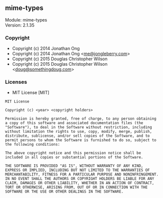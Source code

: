 ## mime-types
Module: mime-types\
Version: 2.1.35
### Copyright
- Copyright (c) 2014 Jonathan Ong
- Copyright (c) 2014 Jonathan Ong &lt;me@jongleberry.com&gt;
- Copyright (c) 2015 Douglas Christopher Wilson
- Copyright (c) 2015 Douglas Christopher Wilson &lt;doug@somethingdoug.com&gt;
### Licenses 
 - MIT License [MIT]

```
MIT License

Copyright (c) <year> <copyright holders>

Permission is hereby granted, free of charge, to any person obtaining a copy of this software and associated documentation files (the "Software"), to deal in the Software without restriction, including without limitation the rights to use, copy, modify, merge, publish, distribute, sublicense, and/or sell copies of the Software, and to permit persons to whom the Software is furnished to do so, subject to the following conditions:

The above copyright notice and this permission notice shall be included in all copies or substantial portions of the Software.

THE SOFTWARE IS PROVIDED "AS IS", WITHOUT WARRANTY OF ANY KIND, EXPRESS OR IMPLIED, INCLUDING BUT NOT LIMITED TO THE WARRANTIES OF MERCHANTABILITY, FITNESS FOR A PARTICULAR PURPOSE AND NONINFRINGEMENT. IN NO EVENT SHALL THE AUTHORS OR COPYRIGHT HOLDERS BE LIABLE FOR ANY CLAIM, DAMAGES OR OTHER LIABILITY, WHETHER IN AN ACTION OF CONTRACT, TORT OR OTHERWISE, ARISING FROM, OUT OF OR IN CONNECTION WITH THE SOFTWARE OR THE USE OR OTHER DEALINGS IN THE SOFTWARE.
```
